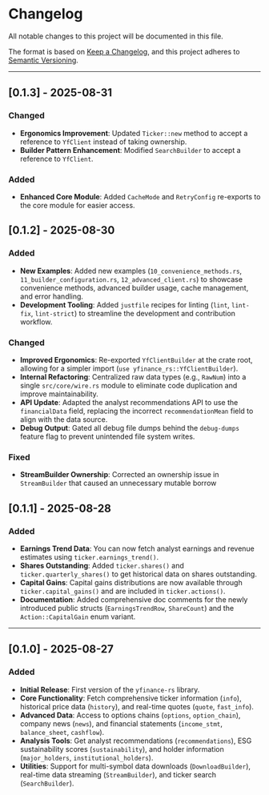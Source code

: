 # Changelog

All notable changes to this project will be documented in this file.

The format is based on [Keep a Changelog](https://keepachangelog.com/en/1.0.0/),
and this project adheres to [Semantic Versioning](https://semver.org/spec/v2.0.0.html).

---
## [0.1.3] - 2025-08-31

### Changed
- **Ergonomics Improvement**: Updated `Ticker::new` method to accept a reference to `YfClient` instead of taking ownership.
- **Builder Pattern Enhancement**: Modified `SearchBuilder` to accept a reference to `YfClient`.

### Added
- **Enhanced Core Module**: Added `CacheMode` and `RetryConfig` re-exports to the core module for easier access.

## [0.1.2] - 2025-08-30

### Added
- **New Examples**: Added new examples (`10_convenience_methods.rs`, `11_builder_configuration.rs`, `12_advanced_client.rs`) to showcase convenience methods, advanced builder usage, cache management, and error handling.
- **Development Tooling**: Added `justfile` recipes for linting (`lint`, `lint-fix`, `lint-strict`) to streamline the development and contribution workflow.

### Changed
- **Improved Ergonomics**: Re-exported `YfClientBuilder` at the crate root, allowing for a simpler import (`use yfinance_rs::YfClientBuilder`).
- **Internal Refactoring**: Centralized raw data types (e.g., `RawNum`) into a single `src/core/wire.rs` module to eliminate code duplication and improve maintainability.
- **API Update**: Adapted the analyst recommendations API to use the `financialData` field, replacing the incorrect `recommendationMean` field to align with the data source.
- **Debug Output**: Gated all debug file dumps behind the `debug-dumps` feature flag to prevent unintended file system writes.

### Fixed
- **StreamBuilder Ownership**: Corrected an ownership issue in `StreamBuilder` that caused an unnecessary mutable borrow

## [0.1.1] - 2025-08-28

### Added
- **Earnings Trend Data**: You can now fetch analyst earnings and revenue estimates using `ticker.earnings_trend()`.
- **Shares Outstanding**: Added `ticker.shares()` and `ticker.quarterly_shares()` to get historical data on shares outstanding.
- **Capital Gains**: Capital gains distributions are now available through `ticker.capital_gains()` and are included in `ticker.actions()`.
- **Documentation**: Added comprehensive doc comments for the newly introduced public structs (`EarningsTrendRow`, `ShareCount`) and the `Action::CapitalGain` enum variant.

---
## [0.1.0] - 2025-08-27

### Added
- **Initial Release**: First version of the `yfinance-rs` library.
- **Core Functionality**: Fetch comprehensive ticker information (`info`), historical price data (`history`), and real-time quotes (`quote`, `fast_info`).
- **Advanced Data**: Access to options chains (`options`, `option_chain`), company news (`news`), and financial statements (`income_stmt`, `balance_sheet`, `cashflow`).
- **Analysis Tools**: Get analyst recommendations (`recommendations`), ESG sustainability scores (`sustainability`), and holder information (`major_holders`, `institutional_holders`).
- **Utilities**: Support for multi-symbol data downloads (`DownloadBuilder`), real-time data streaming (`StreamBuilder`), and ticker search (`SearchBuilder`).